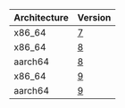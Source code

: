 | Architecture | Version |
| :--- | :--- |
| x86_64 | [7](/isos/)</br> |
| x86_64 | [8](/isos/)</br> |
| aarch64 | [8](/isos/)</br> |
| x86_64 | [9](/isos/)</br> |
| aarch64 | [9](/isos/)</br> |

